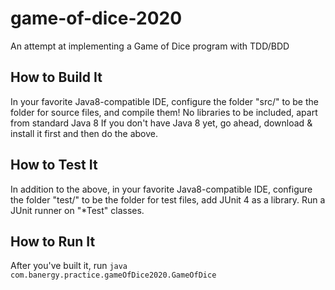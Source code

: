# game-of-dice-2020
An attempt at implementing a Game of Dice program with TDD/BDD

## How to Build It
In your favorite Java8-compatible IDE, configure the folder "src/" to be the folder for source files, and compile them! No libraries to be included, apart from standard Java 8
If you don't have Java 8 yet, go ahead, download & install it first and then do the above.

## How to Test It
In addition to the above, in your favorite Java8-compatible IDE, configure the folder "test/" to be the folder for test files, add JUnit 4 as a library. Run a JUnit runner on "\*Test" classes.

## How to Run It
After you've built it, run <code>java com.banergy.practice.gameOfDice2020.GameOfDice</code>

